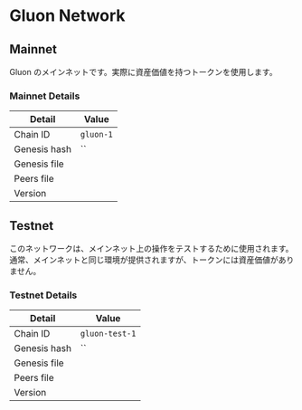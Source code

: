 # Gluon Network

## Mainnet

Gluon のメインネットです。実際に資産価値を持つトークンを使用します。

### Mainnet Details

| Detail       | Value     |
| ------------ | --------- |
| Chain ID     | `gluon-1` |
| Genesis hash | ``        |
| Genesis file |           |
| Peers file   |           |
| Version      |           |

## Testnet

このネットワークは、メインネット上の操作をテストするために使用されます。通常、メインネットと同じ環境が提供されますが、トークンには資産価値がありません。

### Testnet Details

| Detail       | Value          |
| ------------ | -------------- |
| Chain ID     | `gluon-test-1` |
| Genesis hash | ``             |
| Genesis file |                |
| Peers file   |                |
| Version      |                |
